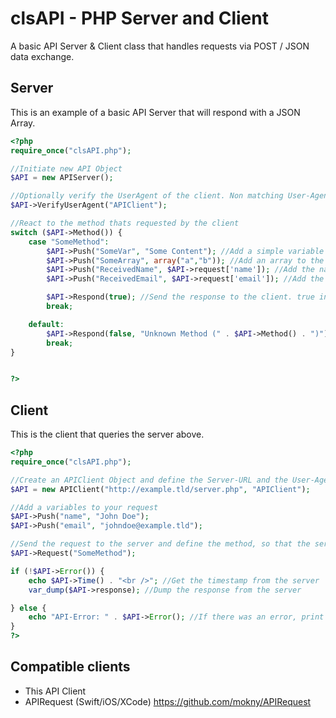 # clsAPI - PHP Server and Client
A basic API Server & Client class that handles requests via POST / JSON data exchange.

## Server
This is an example of a basic API Server that will respond with a JSON Array.
```php
<?php
require_once("clsAPI.php");

//Initiate new API Object
$API = new APIServer();

//Optionally verify the UserAgent of the client. Non matching User-Agent will get 403 Forbidden
$API->VerifyUserAgent("APIClient");

//React to the method thats requested by the client
switch ($API->Method()) {
	case "SomeMethod":
		$API->Push("SomeVar", "Some Content"); //Add a simple variable to the response
		$API->Push("SomeArray", array("a","b")); //Add an array to the response
		$API->Push("ReceivedName", $API->request['name']); //Add the name from the request to the response (see client example)
		$API->Push("ReceivedEmail", $API->request['email']); //Add the email from the request to the response (see client example)

		$API->Respond(true); //Send the response to the client. true indicates that the request was successful.
		break;

	default:
		$API->Respond(false, "Unknown Method (" . $API->Method() . ")"); //If no method matches, add false and define an error message.
		break;
}


?>
```

## Client
This is the client that queries the server above. 
```php
<?php
require_once("clsAPI.php");

//Create an APIClient Object and define the Server-URL and the User-Agent.
$API = new APIClient("http://example.tld/server.php", "APIClient");

//Add a variables to your request
$API->Push("name", "John Doe");
$API->Push("email", "johndoe@example.tld");

//Send the request to the server and define the method, so that the server knows what to do with your data
$API->Request("SomeMethod");

if (!$API->Error()) {
    echo $API->Time() . "<br />"; //Get the timestamp from the server
    var_dump($API->response); //Dump the response from the server

} else {
    echo "API-Error: " . $API->Error(); //If there was an error, print the error message
}
?>
```
## Compatible clients
* This API Client
* APIRequest (Swift/iOS/XCode) https://github.com/mokny/APIRequest
